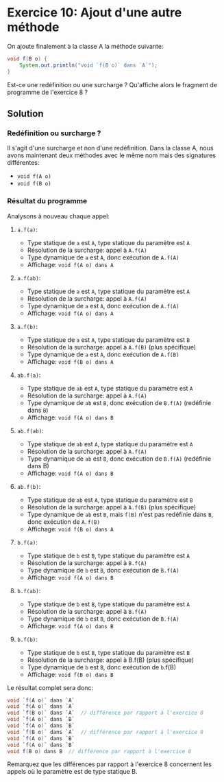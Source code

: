# Exercice 10: Ajout d'une autre méthode

On ajoute finalement à la classe A la méthode suivante:
```java
void f(B o) {
    System.out.println("void `f(B o)` dans `A`");
}
```
Est-ce une redéfinition ou une surcharge ? Qu'affiche alors le fragment de programme de l'exercice 8 ?

## Solution

### Redéfinition ou surcharge ?

Il s'agit d'une surcharge et non d'une redéfinition. Dans la classe A, nous avons maintenant deux méthodes avec le même nom mais des signatures différentes:
- `void f(A o)`
- `void f(B o)`

### Résultat du programme

Analysons à nouveau chaque appel:

1. `a.f(a)`:
   - Type statique de `a` est `A`, type statique du paramètre est `A`
   - Résolution de la surcharge: appel à `A.f(A)`
   - Type dynamique de `a` est `A`, donc exécution de `A.f(A)`
   - Affichage: `void f(A o) dans A`

2. `a.f(ab)`:
   - Type statique de `a` est `A`, type statique du paramètre est `A`
   - Résolution de la surcharge: appel à `A.f(A)`
   - Type dynamique de `a` est `A`, donc exécution de `A.f(A)`
   - Affichage: `void f(A o) dans A`

3. `a.f(b)`:
   - Type statique de `a` est `A`, type statique du paramètre est `B`
   - Résolution de la surcharge: appel à `A.f(B)` (plus spécifique)
   - Type dynamique de `a` est `A`, donc exécution de `A.f(B)`
   - Affichage: `void f(B o) dans A`

4. `ab.f(a)`:
   - Type statique de `ab` est `A`, type statique du paramètre est `A`
   - Résolution de la surcharge: appel à `A.f(A)`
   - Type dynamique de `ab` est `B`, donc exécution de `B.f(A)` (redéfinie dans `B`)
   - Affichage: `void f(A o) dans B`

5. `ab.f(ab)`:
   - Type statique de `ab` est `A`, type statique du paramètre est `A`
   - Résolution de la surcharge: appel à `A.f(A)`
   - Type dynamique de `ab` est `B`, donc exécution de `B.f(A)` (redéfinie dans B)
   - Affichage: `void f(A o) dans B`

6. `ab.f(b)`:
   - Type statique de `ab` est `A`, type statique du paramètre est `B`
   - Résolution de la surcharge: appel à `A.f(B)` (plus spécifique)
   - Type dynamique de `ab` est `B`, mais `f(B)` n'est pas redéfinie dans `B`, donc exécution de `A.f(B)`
   - Affichage: `void f(B o) dans A`

7. `b.f(a)`:
   - Type statique de `b` est `B`, type statique du paramètre est `A`
   - Résolution de la surcharge: appel à `B.f(A)`
   - Type dynamique de `b` est `B`, donc exécution de `B.f(A)`
   - Affichage: `void f(A o) dans B`

8. `b.f(ab)`:
   - Type statique de `b` est `B`, type statique du paramètre est `A`
   - Résolution de la surcharge: appel à `B.f(A)`
   - Type dynamique de `b` est `B`, donc exécution de `B.f(A)`
   - Affichage: `void f(A o) dans B`

9. `b.f(b)`:
   - Type statique de `b` est `B`, type statique du paramètre est `B`
   - Résolution de la surcharge: appel à B.f(B) (plus spécifique)
   - Type dynamique de `b` est `B`, donc exécution de `b`.f(B)
   - Affichage: `void f(B o) dans B`

Le résultat complet sera donc:
```java
void `f(A o)` dans `A`
void `f(A o)` dans `A`
void `f(B o)` dans `A`  // différence par rapport à l'exercice 8
void `f(A o)` dans `B`
void `f(A o)` dans `B`
void `f(B o)` dans `A`  // différence par rapport à l'exercice 8
void `f(A o)` dans `B`
void `f(A o)` dans `B`
void f(B o) dans B  // différence par rapport à l'exercice 8
```
Remarquez que les différences par rapport à l'exercice 8 concernent les appels où le paramètre est de type statique B.
